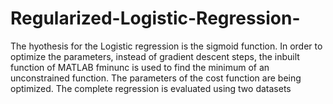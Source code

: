 # Regularized-Logistic-Regression-
The hyothesis for the Logistic regression is the sigmoid function.   In order to optimize the parameters, instead of gradient descent steps, the inbuilt function of MATLAB fminunc is used to find the minimum of an unconstrained function.  The parameters of the cost function are being optimized.  The complete regression is evaluated using two datasets
